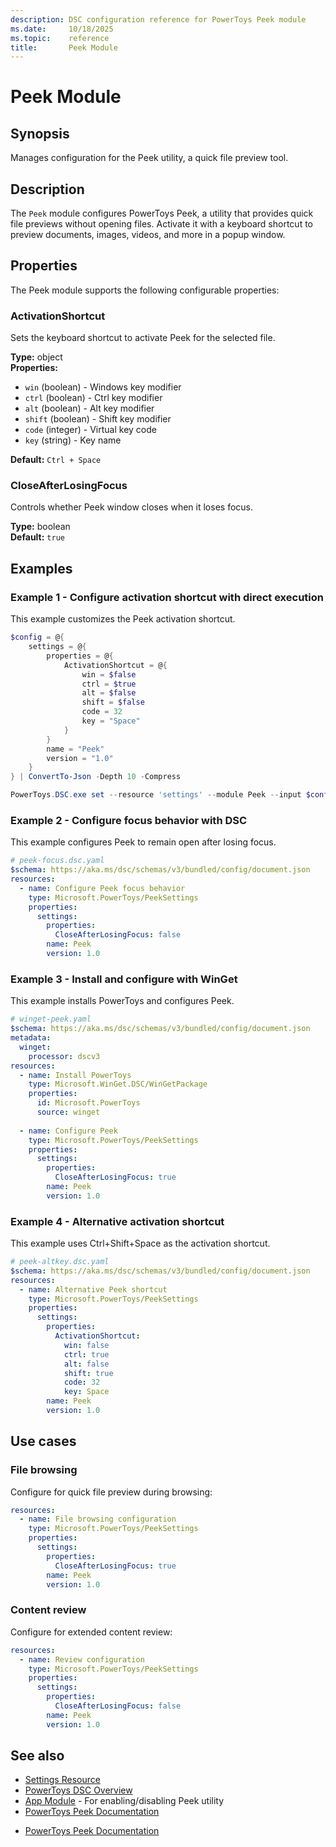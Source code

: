 ```yaml
---
description: DSC configuration reference for PowerToys Peek module
ms.date:     10/18/2025
ms.topic:    reference
title:       Peek Module
---
```


# Peek Module

## Synopsis

Manages configuration for the Peek utility, a quick file preview tool.

## Description

The `Peek` module configures PowerToys Peek, a utility that provides quick file previews without opening files. Activate it with a keyboard shortcut to preview documents, images, videos, and more in a popup window.

## Properties

The Peek module supports the following configurable properties:

### ActivationShortcut

Sets the keyboard shortcut to activate Peek for the selected file.

**Type:** object  
**Properties:**
- `win` (boolean) - Windows key modifier
- `ctrl` (boolean) - Ctrl key modifier
- `alt` (boolean) - Alt key modifier
- `shift` (boolean) - Shift key modifier
- `code` (integer) - Virtual key code
- `key` (string) - Key name

**Default:** `Ctrl + Space`

### CloseAfterLosingFocus

Controls whether Peek window closes when it loses focus.

**Type:** boolean  
**Default:** `true`

## Examples

### Example 1 - Configure activation shortcut with direct execution

This example customizes the Peek activation shortcut.

```powershell
$config = @{
    settings = @{
        properties = @{
            ActivationShortcut = @{
                win = $false
                ctrl = $true
                alt = $false
                shift = $false
                code = 32
                key = "Space"
            }
        }
        name = "Peek"
        version = "1.0"
    }
} | ConvertTo-Json -Depth 10 -Compress

PowerToys.DSC.exe set --resource 'settings' --module Peek --input $config
```

### Example 2 - Configure focus behavior with DSC

This example configures Peek to remain open after losing focus.

```yaml
# peek-focus.dsc.yaml
$schema: https://aka.ms/dsc/schemas/v3/bundled/config/document.json
resources:
  - name: Configure Peek focus behavior
    type: Microsoft.PowerToys/PeekSettings
    properties:
      settings:
        properties:
          CloseAfterLosingFocus: false
        name: Peek
        version: 1.0
```

### Example 3 - Install and configure with WinGet

This example installs PowerToys and configures Peek.

```yaml
# winget-peek.yaml
$schema: https://aka.ms/dsc/schemas/v3/bundled/config/document.json
metadata:
  winget:
    processor: dscv3
resources:
  - name: Install PowerToys
    type: Microsoft.WinGet.DSC/WinGetPackage
    properties:
      id: Microsoft.PowerToys
      source: winget
  
  - name: Configure Peek
    type: Microsoft.PowerToys/PeekSettings
    properties:
      settings:
        properties:
          CloseAfterLosingFocus: true
        name: Peek
        version: 1.0
```

### Example 4 - Alternative activation shortcut

This example uses Ctrl+Shift+Space as the activation shortcut.

```yaml
# peek-altkey.dsc.yaml
$schema: https://aka.ms/dsc/schemas/v3/bundled/config/document.json
resources:
  - name: Alternative Peek shortcut
    type: Microsoft.PowerToys/PeekSettings
    properties:
      settings:
        properties:
          ActivationShortcut:
            win: false
            ctrl: true
            alt: false
            shift: true
            code: 32
            key: Space
        name: Peek
        version: 1.0
```

## Use cases

### File browsing

Configure for quick file preview during browsing:

```yaml
resources:
  - name: File browsing configuration
    type: Microsoft.PowerToys/PeekSettings
    properties:
      settings:
        properties:
          CloseAfterLosingFocus: true
        name: Peek
        version: 1.0
```

### Content review

Configure for extended content review:

```yaml
resources:
  - name: Review configuration
    type: Microsoft.PowerToys/PeekSettings
    properties:
      settings:
        properties:
          CloseAfterLosingFocus: false
        name: Peek
        version: 1.0
```

## See also

- [Settings Resource][01]
- [PowerToys DSC Overview][02]
- [App Module][03] - For enabling/disabling Peek utility
- [PowerToys Peek Documentation][04]

<!-- Link reference definitions -->
[01]: ../settings-resource.md
[02]: ../overview.md
[03]: ./App.md
[04]: https://learn.microsoft.com/windows/powertoys/peek
- [PowerToys Peek Documentation](https://learn.microsoft.com/windows/powertoys/peek)
